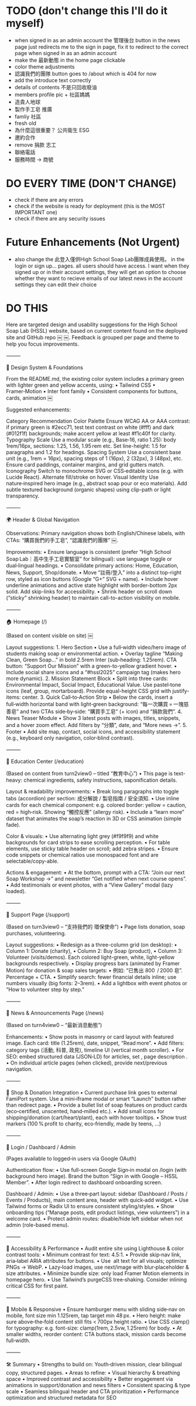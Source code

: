 # TODO (don't change this  I'll do it myself)
- when signed in as an admin account the 管理後台 button in the news page just redirects me to the sign in page, fix it to redirect to the correct page when signed in as an admin account
- make the 最新動態 in the home page clickable
- color theme adjustments
- 認識我們的團隊 button goes to /about which is 404 for now
- add the introduce text correctly
- details of contents 不是只回收廢油
- members profile pic + 社區媽媽
- 造貴人地球
- 製作手工皂 推廣
- famliy 社區
- fresh old
- 為什麼這很重要？ 公共衛生 ESG
- 邀約合作
- remove 捐款 志工
- 聯絡電話 
- 服務時間 -> 商號


# DO EVERY TIME (DON'T CHANGE)
- check if there are any errors 
- check if the website is ready for deployment (this is the MOST IMPORTANT one)
- check if there are any security issues    

# Future Enhancements (Not Urgent)
- also change the  此登入僅供High School Soap Lab團隊成員使用。 in the login or sign up... pages. all users should have access. I want when they signed up or in their account settings, they will get an option to choose whether they want to recieve emails of our latest news in the account settings they can edit their choice

# DO THIS

Here are targeted design and usability suggestions for the High School Soap Lab (HSSL) website, based on current content found on the deployed site and GitHub repo  ￼ ￼. Feedback is grouped per page and theme to help you focus improvements.

⸻

🎨 Design System & Foundations

From the README.md, the existing color system includes a primary green with lighter green and yellow accents, using:
	•	Tailwind CSS
	•	Framer‑Motion
	•	Inter font family
	•	Consistent components for buttons, cards, animation  ￼

Suggested enhancements:

Category	Recommendation
Color Palette	Ensure WCAG AA or AAA contrast: if primary green is #2ecc71, test text contrast on white (#fff) and dark (#012f1f) backgrounds; make accent yellow at least #f1c40f for clarity.
Typography Scale	Use a modular scale (e.g., Base‑16, ratio 1.25): body 1rem/16px, sections: 1.25, 1.56, 1.95 rem etc. Set line-height: 1.5 for paragraphs and 1.2 for headings.
Spacing System	Use a consistent base unit (e.g., 1rem = 16px), spacing steps of 1 (16px), 2 (32px), 3 (48px), etc. Ensure card paddings, container margins, and grid gutters match.
Iconography	Switch to monochrome SVG or CSS‑editable icons (e.g. with Lucide React). Alternate fill/stroke on hover.
Visual Identity	Use nature‑inspired hero image (e.g., abstract soap pour or eco materials). Add subtle textured background (organic shapes) using clip-path or light transparency.


⸻

🌍 Header & Global Navigation

Observations: Primary navigation shows both English/Chinese labels, with CTAs: “購買我們的手工皂”, “認識我們的團隊”  ￼.

Improvements:
	•	Ensure language is consistent (prefer “High School Soap Lab｜高中生手工皂實驗室” for bilingual): use language toggle or dual‑lingual headings.
	•	Consolidate primary actions: Home, Education, News, Support, Shop/donate.
	•	Move “註冊/登入” into a distinct top-right row, styled as icon buttons (Google “G+” SVG + name).
	•	Include hover underline animations and active state highlight with border-bottom 2px solid. Add skip-links for accessibility.
	•	Shrink header on scroll down (“sticky” shrinking header) to maintain call-to-action visibility on mobile.

⸻

🏠 Homepage (/)

(Based on content visible on site)  ￼

Layout suggestions:
	1.	Hero Section
	•	Use a full‑width video/hero image of students making soap or environmental action.
	•	Overlay tagline “Making Clean, Green Soap…” in bold 2.5rem Inter (sub‑heading: 1.25rem). CTA button: “Support Our Mission” with a green-to-yellow gradient hover.
	•	Include social share icons and a “#hssl2025” campaign tag (makes hero more dynamic).
	2.	Mission Statement Block
	•	Split into three cards: Environmental Impact, Social Impact, Educational Value. Use pastel‑tone icons (leaf, group, mortarboard). Provide equal-height CSS grid with justify-items: center.
	3.	Quick Call‑to‑Action Strip
	•	Below the cards, insert a full‑width horizontal band with light‑green background: “每一次購買 = 一塊慈善皂” and two CTAs side‑by‑side: “購買手工皂” (+ icon) and “捐款我們”.
	4.	News Teaser Module
	•	Show 3 latest posts with images, titles, snippets, and a hover zoom effect. Add filters by “分類”, date, and “More news →”.
	5.	Footer
	•	Add site map, contact, social icons, and accessibility statement (e.g., keyboard only navigation, color‑blind contrast).

⸻

📘 Education Center (/education)

(Based on content from turn2view0 – titled “教育中心”)
	•	This page is text-heavy: chemical ingredients, safety instructions, saponification details.

Layout & readability improvements:
	•	Break long paragraphs into toggle tabs (accordion) per section: 成分解說 / 製皂指南 / 安全須知.
	•	Use inline cards for each chemical component: e.g. colored border: yellow = caution, red = high‑risk. Showing “觸控反應” (allergy risk).
	•	Include a “learn more” dataset that animates the soap’s reaction in 3D or CSS animation (simple fade).

Color & visuals:
	•	Use alternating light grey (#f9f9f9) and white backgrounds for card strips to ease scrolling perception.
	•	For table elements, use sticky table header on scroll; add zebra stripes.
	•	Ensure code snippets or chemical ratios use monospaced font and are selectable/copy-able.

Actions & engagement:
	•	At the bottom, prompt with a CTA: “Join our next Soap Workshop →” and newsletter “Get notified when next course opens”.
	•	Add testimonials or event photos, with a “View Gallery” modal (lazy loaded).

⸻

💝 Support Page (/support)

(Based on turn3view0 – “支持我們的 環保使命”)
	•	Page lists donation, soap purchases, volunteering.

Layout suggestions:
	•	Redesign as a three-column grid (on desktop):
	•	Column 1: Donate (charity),
	•	Column 2: Buy Soap (product),
	•	Column 3: Volunteer (visits/demos).
Each colored light-green, white, light-yellow backgrounds respectively.
	•	Display progress bars (animated by Framer Motion) for donation & soap sales targets:
	•	例如: “已售出 800  / 2000 皂”. Percentage + CTA.
	•	Simplify search: fewer financial details inline; use numbers visually (big fonts: 2–3rem).
	•	Add a lightbox with event photos or “How to volunteer step by step.”

⸻

📰 News & Announcements Page (/news)

(Based on turn4view0 – “最新消息動態”)

Enhancements:
	•	Show posts in masonry or card layout with featured image. Each card: title (1.25rem), date, snippet, “Read more”.
	•	Add filters: category tags (活動, 科普, 政見), timeline UI (vertical month scroller).
	•	For SEO: embed structured data (JSON‑LD) for articles, set <meta property="og:image">, page description <meta name="description">.
	•	On individual article pages (when clicked), provide next/previous navigation.

⸻

🛒 Shop & Donation Integration
	•	Current purchase link goes to external FamiPort system. Use a mini‑iframe modal or smart “Launch” button rather than redirect page.
	•	Provide a bullet list of soap features on product cards (eco‑certified, unscented, hand‑milled etc.).
	•	Add small icons for shipping/donation (cart/heart/plant), each with hover tooltips.
	•	Show trust markers (100 % profit to charity, eco‑friendly, made by teens, …)

⸻

🔐 Login / Dashboard / Admin

(Pages available to logged‑in users via Google OAuth)

Authentication flow:
	•	Use full-screen Google Sign‑in modal on /login (with background hero image). Brand the button “Sign in with Google – HSSL Member”.
	•	After login redirect to dashboard onboarding screen.

Dashboard / Admin:
	•	Use a three‑part layout: sidebar (Dashboard / Posts / Events / Products), main content area, header with quick‑add widget.
	•	Use Tailwind forms or Radix UI to ensure consistent styling/styles.
	•	Show onboarding tips (“Manage posts, edit product listings, view volunteers”) in a welcome card.
	•	Protect admin routes: disable/hide left sidebar when not admin (role-based menu).

⸻

🧾 Accessibility & Performance
	•	Audit entire site using Lighthouse & color contrast tools:
	•	Minimum contrast for text: 4.5:1.
	•	Provide skip‑nav link, aria‑label ARIA attributes for buttons.
	•	Use <img> alt text for all visuals; optimize PNGs → WebP.
	•	Lazy‑load images, use next/image with blur‑placeholder & size attributes.
	•	Minimize bundle size: only load Framer Motion elements in homepage hero.
	•	Use Tailwind’s purgeCSS tree‑shaking. Consider inlining critical CSS for first paint.

⸻

📱 Mobile & Responsive
	•	Ensure hamburger menu with sliding side‑nav on mobile, font size min 1.125rem, tap target min 48 px.
	•	Hero height: make sure above‑the‑fold content still fits < 700px height ratio.
	•	Use CSS clamp() for typography: e.g. font-size: clamp(1rem, 2.5vw, 1.25rem) for body.
	•	At smaller widths, reorder content: CTA buttons stack, mission cards become full‑width.

⸻

🛠 Summary
	•	Strengths to build on: Youth‑driven mission, clear bilingual copy, structured pages.
	•	Areas to refine:
	•	Visual hierarchy & breathing space
	•	Improved contrast and accessibility
	•	Better engagement via animations in support/donation and news filters
	•	Consistent spacing & type scale
	•	Seamless bilingual header and CTA prioritization
	•	Performance optimization and structured metadata for SEO
